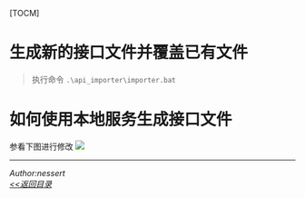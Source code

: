 [TOCM]

# 生成新的接口文件并覆盖已有文件
> 执行命令 `.\api_importer\importer.bat`

# 如何使用本地服务生成接口文件
参看下图进行修改
![](/Images/Documents/修改接口定义生成配置.PNG)

---
 *Author:nessert*   
 *[<<返回目录](/document)*
